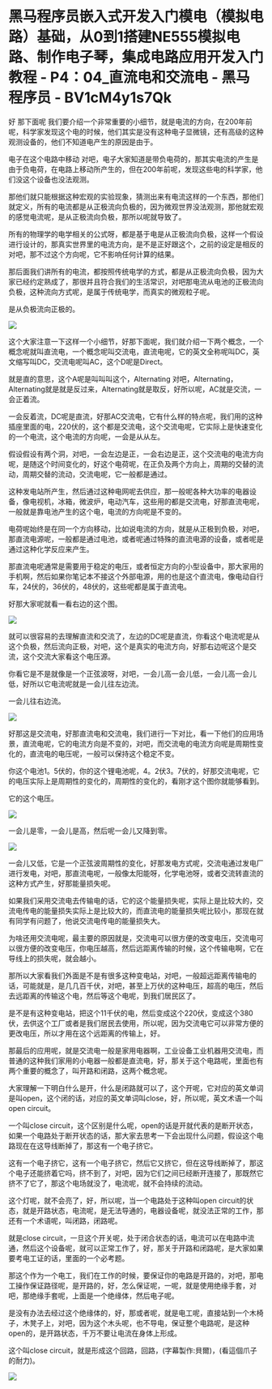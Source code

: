 # 黑马程序员嵌入式开发入门模电（模拟电路）基础，从0到1搭建NE555模拟电路、制作电子琴，集成电路应用开发入门教程 - P4：04_直流电和交流电 - 黑马程序员 - BV1cM4y1s7Qk

好 那下面呢 我们要介绍一个非常重要的小细节，就是电流的方向，在200年前呢，科学家发现这个电的时候，他们其实是没有这种电子显微镜，还有高级的这种观测设备的，他们不知道电产生的原因是由于。

电子在这个电路中移动 对吧，电子大家知道是带负电荷的，那其实电流的产生是由于负电荷，在电路上移动所产生的，但在200年前呢，发现这些电的科学家，他们没这个设备也没法观测。

那他们就只能根据这种宏观的实验现象，猜测出来有电流这样的一个东西，那他们就定义，所有的电流都是从正极流向负极的，因为微观世界没法观测，那他就宏观的感觉电流呢，是从正极流向负极，那所以呢就导致了。

所有的物理学的电学相关的公式呀，都是基于电是从正极流向负极，这样一个假设进行设计的，那真实世界里的电流方向，是不是正好跟这个，之前的设定是相反的 对吧，那不过这个方向呢，它不影响任何计算的结果。

那后面我们讲所有的电流，都按照传统电学的方式，都是从正极流向负极，因为大家已经约定熟成了，那很并且符合我们的生活常识，对吧那电流从电池的正极流向负极，这种流向方式呢，是属于传统电学，而真实的微观粒子呢。

是从负极流向正极的。

![](img/0f75101879a468def80bd2c1053022a3_1.png)

这个大家注意一下这样一个小细节，好那下面呢，我们就介绍一下两个概念，一个概念呢就叫直流电，一个概念呢叫交流电，直流电呢，它的英文全称呢叫DC，英文缩写叫DC，交流电呢叫AC，这个D呢是Direct。

就是直的意思，这个A呢是叫叫叫这个，Alternating 对吧，Alternating，Alternating就是就是反过来，Alternating就是取反，好所以呢，AC就是交流，一会正着流。

一会反着流，DC呢是直流，好那AC交流电，它有什么样的特点呢，我们用的这种插座里面的电，220伏的，这个都是交流电，这个交流电呢，它实际上是快速变化的一个电流，这个电流的方向呢，一会是从从左。

假设假设有两个洞，对吧，一会左边是正，一会右边是正，这个交流电的电流方向呢，是随这个时间变化的，好这个电荷呢，在正负及两个方向上，周期的交替的流动，周期交替的流动，交流电呢，它一般都是通过。

这种发电站所产生，然后通过这种电网呢去供应，那一般呢各种大功率的电器设备，像电视机，冰箱，微波炉，电动汽车，这些用的都是交流电，好那直流电呢，一般就是靠电池产生的这个电，电流的方向呢是不变的。

电荷呢始终是在同一个方向移动，比如说电流的方向，就是从正极到负极，对吧，那直流电源呢，一般都是通过电池，或者呢通过特殊的直流电源的设备，或者呢是通过这种化学反应来产生。

那直流电呢通常是需要用于稳定的电压，或者恒定方向的小型设备中，那大家用的手机啊，然后如果你笔记本不接这个外部电源，用的也是这个直流电，像电动自行车，24伏的，36伏的，48伏的，这些呢都是属于直流电。

好那大家呢就看一看右边的这个图。

![](img/0f75101879a468def80bd2c1053022a3_3.png)

就可以很容易的去理解直流和交流了，左边的DC呢是直流，你看这个电流呢是从这个负极，然后流向正极，对吧，这个是真实的电流方向，好那右边呢这个是交流，这个交流大家看这个电压源。

你看它是不是就像是一个正弦波呀，对吧，一会儿高一会儿低，一会儿高一会儿低，好所以它电流呢就是一会儿往左边流。

一会儿往右边流。

![](img/0f75101879a468def80bd2c1053022a3_5.png)

好那这是交流电，好那直流电和交流电，我们进行一下对比，看一下他们的应用场景，直流电呢，它的电流方向是不变的，对吧，而交流电的电流方向呢是周期性变化的，直流电的电压呢，一般可以保持这个稳定不变。

你这个电池1。5伏的，你的这个锂电池呢，4。2伏3。7伏的，好那交流电呢，它的电压实际上是周期性的变化的，周期性的变化的，看刚才这个图你就能够看到。

它的这个电压。

![](img/0f75101879a468def80bd2c1053022a3_7.png)

一会儿是零，一会儿是高，然后呢一会儿又降到零。

![](img/0f75101879a468def80bd2c1053022a3_9.png)

一会儿又低，它是一个正弦波周期性的变化，好那发电方式呢，交流电通过发电厂进行发电，对吧，那直流电呢，一般像太阳能呀，化学电池呀，或者交流转直流的这种方式产生，好那能量损失呢。

如果我们采用交流电去传输电的话，它的这个能量损失呢，实际上是比较大的，交流电传电的能量损失实际上是比较大的，而直流电的能量损失呢比较小，那现在就有同学有问题了，他说交流电传电的能量损失大。

为啥还用交流电呢，最主要的原因就是，交流电可以很方便的改变电压，交流电可以很方便的改变电压，你电压越高，然后远距离传输的时候，这个传输电啊，它在导线上的损失呢，就会越小。

那所以大家看我们外面是不是有很多这种变电站，对吧，一般超远距离传输电的话，可能就是，是几几百千伏，对吧，甚至上万伏的这种电压，超高的电压，然后去远距离的传输这个电，然后等这个电呢，到我们居民区了。

是不是有这种变电站，把这个11千伏的电，然后变成这个220伏，变成这个380伏，去供这个工厂或者是我们居民去使用，所以呢，因为交流电它可以非常方便的更改电压，所以才用在这个远距离的传输上，好。

那最后的应用呢，就是交流电一般是家用电器啊，工业设备工业机器用交流电，而普通的这种我们家用的小电器一般都是直流电，好，那关于这个电路呢，里面也有两个重要的概念了，叫开路和闭路，这两个概念呢。

大家理解一下明白什么是开，什么是闭路就可以了，这个开呢，它对应的英文单词是叫open，这个闭的话，对应的英文单词叫close，好，所以呢，英文术语一个叫open circuit。

一个叫close circuit，这个区别是什么呢，open的话是开就代表的是断开状态，如果一个电路处于断开状态的话，那大家去思考一下会出现什么问题，假设这个电路现在在这导线断掉了，那这有一个电子挤它。

这有一个电子挤它，这有一个电子挤它，然后它又挤它，但在这导线断掉了，那这个电子还能挤着它吗，挤不到了，对吧，因为它们之间已经断开连接了，那既然它挤不了它了，那这个电场就没了，电流呢，就不会持续的流动。

这个灯呢，就不会亮了，好，所以呢，当一个电路处于这种叫open circuit的状态，就是开路状态，电流呢，是无法导通的，电器设备呢，就没法正常的工作，那还有一个术语呢，叫闭路，闭路呢。

就是close circuit，一旦这个开关呢，处于闭合状态的话，电流可以在电路中流通，然后这个设备呢，就可以正常工作了，好，那关于开路和闭路呢，是大家如果要考电工证的话，里面的一个必考题。

那这个作为一个电工，我们在工作的时候，要保证你的电路是开路的，对吧，那电工操作保证路径呢，是开路的，好，怎么保证呢，一呢，就是使用绝缘手套，对吧，那绝缘手套呢，上面是一个绝缘体，然后电子呢。

是没有办法去经过这个绝缘体的，好，那或者呢，就是电工呢，直接站到一个木椅子，木凳子上，对吧，因为这个木头呢，也不导电，保证整个电路呢，是这种open的，是开路状态，千万不要让电流在身体上形成。

这个叫close circuit，就是形成这个回路，回路，(字幕製作:貝爾)，(看這個爪子的耐力)。

![](img/0f75101879a468def80bd2c1053022a3_11.png)